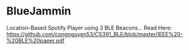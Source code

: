 # BlueJammin
Location-Based Spotify Player using 3 BLE Beacons...
Read Here:
https://github.com/congnguyen53/CS391_BLE/blob/master/IEEE%20-%20BLE%20paper.pdf
